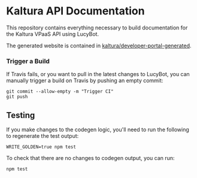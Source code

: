 # Kaltura API Documentation
This repository contains everything necessary to build
documentation for the Kaltura VPaaS API using LucyBot.

The generated website is contained in
[kaltura/developer-portal-generated](http://github.com/kaltura/developer-portal-generated).

### Trigger a Build
If Travis fails, or you want to pull in the latest changes to LucyBot,
you can manually trigger a build on Travis by pushing an empty commit:

```
git commit --allow-empty -m "Trigger CI"
git push
```

## Testing
If you make changes to the codegen logic, you'll need to run the following
to regenerate the test output:

```
WRITE_GOLDEN=true npm test
```

To check that there are no changes to codegen output, you can run:
```
npm test
```
